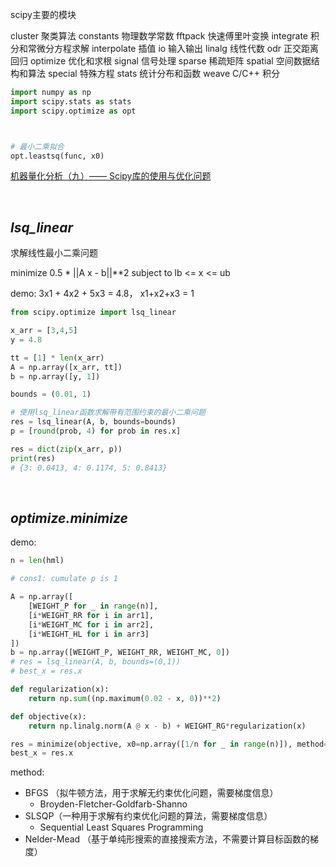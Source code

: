 
scipy主要的模块

cluster 聚类算法
constants 物理数学常数
fftpack 快速傅里叶变换
integrate 积分和常微分方程求解
interpolate 插值
io 输入输出
linalg 线性代数
odr 正交距离回归
optimize 优化和求根
signal 信号处理
sparse 稀疏矩阵
spatial 空间数据结构和算法
special 特殊方程
stats 统计分布和函数
weave C/C++ 积分


```python
import numpy as np
import scipy.stats as stats
import scipy.optimize as opt



# 最小二乘拟合
opt.leastsq(func, x0)
```

[机器量化分析（九）—— Scipy库的使用与优化问题](https://zhuanlan.zhihu.com/p/349321907)






</br>

## _lsq\_linear_

求解线性最小二乘问题

minimize 0.5 * ||A x - b||**2
subject to lb <= x <= ub

demo: 3x1 + 4x2 + 5x3 = 4.8， x1+x2+x3 = 1

```python
from scipy.optimize import lsq_linear

x_arr = [3,4,5]
y = 4.8

tt = [1] * len(x_arr)
A = np.array([x_arr, tt])
b = np.array([y, 1])

bounds = (0.01, 1)

# 使用lsq_linear函数求解带有范围约束的最小二乘问题
res = lsq_linear(A, b, bounds=bounds)
p = [round(prob, 4) for prob in res.x]

res = dict(zip(x_arr, p))
print(res)
# {3: 0.0413, 4: 0.1174, 5: 0.8413}
```

</br>

## _optimize.minimize_


demo:

```python
n = len(hml)

# cons1: cumulate p is 1

A = np.array([
    [WEIGHT_P for _ in range(n)],
    [i*WEIGHT_RR for i in arr1],
    [i*WEIGHT_MC for i in arr2],
    [i*WEIGHT_HL for i in arr3]
])
b = np.array([WEIGHT_P, WEIGHT_RR, WEIGHT_MC, 0])
# res = lsq_linear(A, b, bounds=(0,1))
# best_x = res.x

def regularization(x):
    return np.sum((np.maximum(0.02 - x, 0))**2)

def objective(x):
    return np.linalg.norm(A @ x - b) + WEIGHT_RG*regularization(x)

res = minimize(objective, x0=np.array([1/n for _ in range(n)]), method='SLSQP', bounds = [(0, 1) for _ in range(n)])
best_x = res.x
```


method:
- BFGS （拟牛顿方法，用于求解无约束优化问题，需要梯度信息）
  - Broyden-Fletcher-Goldfarb-Shanno
- SLSQP（一种用于求解有约束优化问题的算法，需要梯度信息）
  - Sequential Least Squares Programming
- Nelder-Mead （基于单纯形搜索的直接搜索方法，不需要计算目标函数的梯度）